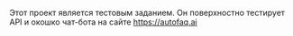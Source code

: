 Этот проект является тестовым заданием.
Он поверхностно тестирует API и окошко чат-бота на сайте https://autofaq.ai